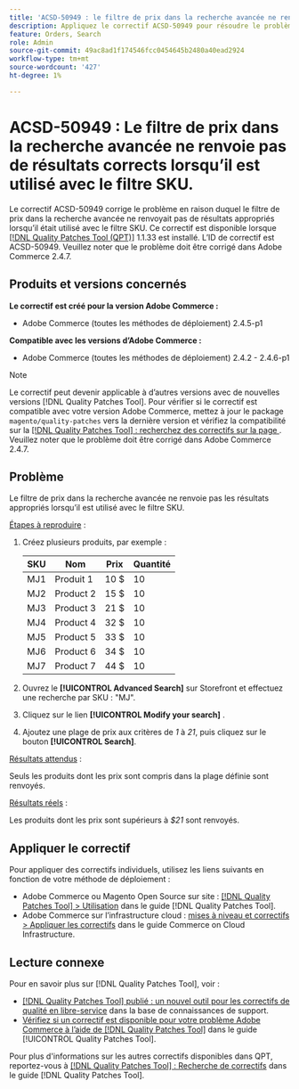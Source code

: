 ```yaml
---
title: 'ACSD-50949 : le filtre de prix dans la recherche avancée ne renvoie pas de résultats corrects lorsqu’il est utilisé avec le filtre SKU'
description: Appliquez le correctif ACSD-50949 pour résoudre le problème Adobe Commerce en raison duquel le filtre de prix dans la recherche avancée ne renvoie pas de résultats appropriés lorsqu’il est utilisé avec le filtre SKU.
feature: Orders, Search
role: Admin
source-git-commit: 49ac8ad1f174546fcc0454645b2480a40ead2924
workflow-type: tm+mt
source-wordcount: '427'
ht-degree: 1%

---
```


# ACSD-50949 : Le filtre de prix dans la recherche avancée ne renvoie pas de résultats corrects lorsqu’il est utilisé avec le filtre SKU.

Le correctif ACSD-50949 corrige le problème en raison duquel le filtre de prix dans la recherche avancée ne renvoyait pas de résultats appropriés lorsqu’il était utilisé avec le filtre SKU. Ce correctif est disponible lorsque [[!DNL Quality Patches Tool (QPT)]](https://experienceleague.adobe.com/en/docs/commerce-knowledge-base/kb/announcements/commerce-announcements/magento-quality-patches-released-new-tool-to-self-serve-quality-patches) 1.1.33 est installé. L’ID de correctif est ACSD-50949. Veuillez noter que le problème doit être corrigé dans Adobe Commerce 2.4.7.

## Produits et versions concernés

**Le correctif est créé pour la version Adobe Commerce :**

* Adobe Commerce (toutes les méthodes de déploiement) 2.4.5-p1

**Compatible avec les versions d’Adobe Commerce :**

* Adobe Commerce (toutes les méthodes de déploiement) 2.4.2 - 2.4.6-p1

>[!NOTE]
>
>Le correctif peut devenir applicable à d’autres versions avec de nouvelles versions [!DNL Quality Patches Tool]. Pour vérifier si le correctif est compatible avec votre version Adobe Commerce, mettez à jour le package `magento/quality-patches` vers la dernière version et vérifiez la compatibilité sur la [[!DNL Quality Patches Tool] : recherchez des correctifs sur la page ](<https://experienceleague.adobe.com/tools/commerce-quality-patches/index.html>). Veuillez noter que le problème doit être corrigé dans Adobe Commerce 2.4.7.

## Problème

Le filtre de prix dans la recherche avancée ne renvoie pas les résultats appropriés lorsqu’il est utilisé avec le filtre SKU.

<u>Étapes à reproduire</u> :

1. Créez plusieurs produits, par exemple :

   | SKU | Nom | Prix | Quantité |
   |-----|-----------|-------|----------|
   | MJ1 | Produit 1 | 10 $ | 10 |
   | MJ2 | Product 2 | 15 $ | 10 |
   | MJ3 | Product 3 | 21 $ | 10 |
   | MJ4 | Product 4 | 32 $ | 10 |
   | MJ5 | Product 5 | 33 $ | 10 |
   | MJ6 | Product 6 | 34 $ | 10 |
   | MJ7 | Product 7 | 44 $ | 10 |

1. Ouvrez le **[!UICONTROL Advanced Search]** sur Storefront et effectuez une recherche par SKU : &quot;MJ&quot;.
1. Cliquez sur le lien **[!UICONTROL Modify your search]** .
1. Ajoutez une plage de prix aux critères de *1* à *21*, puis cliquez sur le bouton **[!UICONTROL Search]**.

<u>Résultats attendus</u> :

Seuls les produits dont les prix sont compris dans la plage définie sont renvoyés.

<u>Résultats réels</u> :

Les produits dont les prix sont supérieurs à *$21* sont renvoyés.

## Appliquer le correctif

Pour appliquer des correctifs individuels, utilisez les liens suivants en fonction de votre méthode de déploiement :

* Adobe Commerce ou Magento Open Source sur site : [[!DNL Quality Patches Tool] > Utilisation](<https://experienceleague.adobe.com/docs/commerce-operations/tools/quality-patches-tool/usage.html>) dans le guide [!DNL Quality Patches Tool].
* Adobe Commerce sur l’infrastructure cloud : [mises à niveau et correctifs > Appliquer les correctifs](https://experienceleague.adobe.com/docs/commerce-cloud-service/user-guide/develop/upgrade/apply-patches.html) dans le guide Commerce on Cloud Infrastructure.

## Lecture connexe

Pour en savoir plus sur [!DNL Quality Patches Tool], voir :

* [[!DNL Quality Patches Tool] publié : un nouvel outil pour les correctifs de qualité en libre-service](https://experienceleague.adobe.com/en/docs/commerce-knowledge-base/kb/announcements/commerce-announcements/magento-quality-patches-released-new-tool-to-self-serve-quality-patches) dans la base de connaissances de support.
* [Vérifiez si un correctif est disponible pour votre problème Adobe Commerce à l’aide de  [!DNL Quality Patches Tool]](/help/tools/quality-patches-tool/patches-available-in-qpt/check-patch-for-magento-issue-with-magento-quality-patches.md) dans le guide [!UICONTROL Quality Patches Tool].


Pour plus d&#39;informations sur les autres correctifs disponibles dans QPT, reportez-vous à [[!DNL Quality Patches Tool] : Recherche de correctifs](<https://experienceleague.adobe.com/tools/commerce-quality-patches/index.html>) dans le guide [!DNL Quality Patches Tool].
